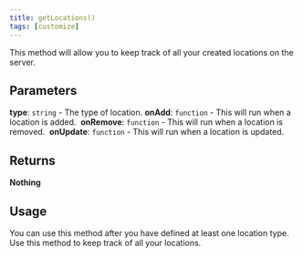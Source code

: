 ```yaml
---
title: getLocations()
tags: [customize]
---
```

This method will allow you to keep track of all your created locations on the server.
## Parameters
**type**: `string` - The type of location.
​
**onAdd**: `function` - This will run when a location is added.
​
**onRemove**: `function` - This will run when a location is removed.
​
**onUpdate**: `function` - This will run when a location is updated.
​
## Returns
**Nothing**
## Usage
You can use this method after you have defined at least one location type. Use this method to keep track of all your locations.
